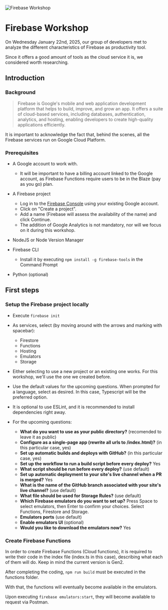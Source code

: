 ![Firebase Workshop](https://cdn.iconscout.com/icon/free/png-512/free-firebase-logo-icon-download-in-svg-png-gif-file-formats--technology-social-media-company-brand-vol-3-pack-logos-icons-2944871.png?f=webp&w=256)

# Firebase Workshop

On Wednesday January 22nd, 2025, our group of developers met to analyze the different characteristics of Firebase as productivity tool.

Since it offers a good amount of tools as the cloud service it is, we considered worth researching.

## Introduction

### Background

> Firebase is Google's mobile and web application development platform that helps to build, improve, and grow an app.
> It offers a suite of cloud-based services, including databases, authentication, analytics, and hosting, enabling developers to create high-quality applications efficiently.

It is important to acknowledge the fact that, behind the scenes, all the Firebase services run on Google Cloud Platform.

### Prerequisites

- A Google account to work with.
    - It will be important to have a billing account linked to the Google account, as Firebase Functions require users to be in the Blaze (pay as you go) plan.

- A Firebase project
    - Log in to the [Firebase Console](https://console.firebase.google.com/u/0/) using your existing Google account.
    - Click on "Create a project".
    - Add a name (Firebase will assess the availability of the name) and click Continue.
    - The addition of Google Analytics is not mandatory, nor will we focus on it during this workshop.

- NodeJS or Node Version Manager

- Firebase CLI
    - Install it by executing ```npm install -g firebase-tools``` in the Command Prompt

- Python (optional)

## First steps

### Setup the Firebase project locally

- Execute ```firebase init```

- As services, select (by moving around with the arrows and marking with spacebar): 
    - Firestore
    - Functions
    - Hosting
    - Emulators
    - Storage   

- Either selecting to use a new project or an existing one works. For this workshop, we'll use the one we created before.

- Use the default values for the upcoming questions. When prompted for a language, select as desired. In this case, Typescript will be the preferred option.

- It is optional to use ESLint, and it is recommended to install dependencies right away.

- For the upcoming questions:

    - **What do you want to use as your public directory?** (recomended to leave it as public)
    - **Configure as a single-page app (rewrite all urls to /index.html)?** (in this particular case, yes)
    - **Set up automatic builds and deploys with GitHub?** (in this particular case, yes)
    - **Set up the workflow to run a build script before every deploy?** Yes
    - **What script should be run before every deploy?** (use default)
    - **Set up automatic deployment to your site's live channel when a PR is merged?** Yes
    - **What is the name of the GitHub branch associated with your site's live channel?** (use default)
    - **What file should be used for Storage Rules?** (use default)
    - **Which Firebase emulators do you want to set up?** Press Space to select emulators, then Enter to confirm your choices. Select Functions, Firestore and Storage.
    - **Emulators ports** (use default)
    - **Enable emulators UI** (optional)
    - **Would you like to download the emulators now?** Yes

### Create Firebase Functions

In order to create Firebase Functions (Cloud functions), it is required to write their code in the index file (index.ts in this case), describing what each of them will do. Keep in mind the current version is Gen2.

After completing the coding, ```npm run build``` must be executed in the functions folder.

With that, the functions will eventually become available in the emulators.

Upon executing ```firebase emulators:start```, they will become available to request via Postman.